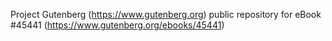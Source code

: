 Project Gutenberg (https://www.gutenberg.org) public repository for eBook #45441 (https://www.gutenberg.org/ebooks/45441)
